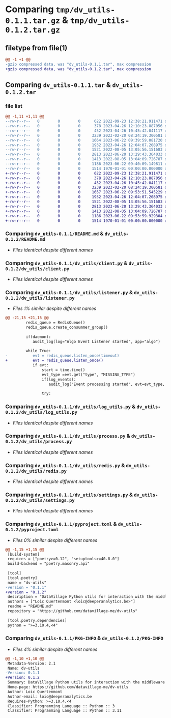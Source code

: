 # Comparing `tmp/dv_utils-0.1.1.tar.gz` & `tmp/dv_utils-0.1.2.tar.gz`

## filetype from file(1)

```diff
@@ -1 +1 @@
-gzip compressed data, was "dv_utils-0.1.1.tar", max compression
+gzip compressed data, was "dv_utils-0.1.2.tar", max compression
```

## Comparing `dv_utils-0.1.1.tar` & `dv_utils-0.1.2.tar`

### file list

```diff
@@ -1,11 +1,11 @@
--rw-r--r--   0        0        0      622 2022-09-23 12:38:21.911471 dv_utils-0.1.1/README.md
--rw-r--r--   0        0        0      378 2023-04-26 12:10:23.887056 dv_utils-0.1.1/dv_utils/__init__.py
--rw-r--r--   0        0        0      452 2023-04-26 10:45:42.041117 dv_utils-0.1.1/dv_utils/__main__.py
--rw-r--r--   0        0        0     3239 2023-02-20 08:24:19.300581 dv_utils-0.1.1/dv_utils/client.py
--rw-r--r--   0        0        0     1664 2023-06-22 09:39:59.081720 dv_utils-0.1.1/dv_utils/listener.py
--rw-r--r--   0        0        0     1932 2023-04-26 12:04:07.208975 dv_utils-0.1.1/dv_utils/log_utils.py
--rw-r--r--   0        0        0     1521 2022-08-05 13:05:56.151683 dv_utils-0.1.1/dv_utils/process.py
--rw-r--r--   0        0        0     2813 2023-06-20 13:29:43.364033 dv_utils-0.1.1/dv_utils/redis.py
--rw-r--r--   0        0        0     1413 2022-08-05 13:04:09.726787 dv_utils-0.1.1/dv_utils/settings.py
--rw-r--r--   0        0        0     1186 2023-06-22 09:40:09.149811 dv_utils-0.1.1/pyproject.toml
--rw-r--r--   0        0        0     1514 1970-01-01 00:00:00.000000 dv_utils-0.1.1/PKG-INFO
+-rw-r--r--   0        0        0      622 2022-09-23 12:38:21.911471 dv_utils-0.1.2/README.md
+-rw-r--r--   0        0        0      378 2023-04-26 12:10:23.887056 dv_utils-0.1.2/dv_utils/__init__.py
+-rw-r--r--   0        0        0      452 2023-04-26 10:45:42.041117 dv_utils-0.1.2/dv_utils/__main__.py
+-rw-r--r--   0        0        0     3239 2023-02-20 08:24:19.300581 dv_utils-0.1.2/dv_utils/client.py
+-rw-r--r--   0        0        0     1657 2023-06-22 09:53:51.545229 dv_utils-0.1.2/dv_utils/listener.py
+-rw-r--r--   0        0        0     1932 2023-04-26 12:04:07.208975 dv_utils-0.1.2/dv_utils/log_utils.py
+-rw-r--r--   0        0        0     1521 2022-08-05 13:05:56.151683 dv_utils-0.1.2/dv_utils/process.py
+-rw-r--r--   0        0        0     2813 2023-06-20 13:29:43.364033 dv_utils-0.1.2/dv_utils/redis.py
+-rw-r--r--   0        0        0     1413 2022-08-05 13:04:09.726787 dv_utils-0.1.2/dv_utils/settings.py
+-rw-r--r--   0        0        0     1186 2023-06-22 09:53:59.929304 dv_utils-0.1.2/pyproject.toml
+-rw-r--r--   0        0        0     1514 1970-01-01 00:00:00.000000 dv_utils-0.1.2/PKG-INFO
```

### Comparing `dv_utils-0.1.1/README.md` & `dv_utils-0.1.2/README.md`

 * *Files identical despite different names*

### Comparing `dv_utils-0.1.1/dv_utils/client.py` & `dv_utils-0.1.2/dv_utils/client.py`

 * *Files identical despite different names*

### Comparing `dv_utils-0.1.1/dv_utils/listener.py` & `dv_utils-0.1.2/dv_utils/listener.py`

 * *Files 1% similar despite different names*

```diff
@@ -21,15 +21,15 @@
         redis_queue = RedisQueue()
         redis_queue.create_consummer_group()
 
         if(daemon):
            audit_log(log="Algo Event Listener started", app="algo")
 
         while True:
-           evt = redis_queue.listen_once(timeout)
+           evt = redis_queue.listen_once()
            if evt:
                start = time.time()
                evt_type =evt.get("type", "MISSING_TYPE")
                if(log_events):
                   audit_log("Event processing started", evt=evt_type, state="STARTED", app="algo")
 
                try:
```

### Comparing `dv_utils-0.1.1/dv_utils/log_utils.py` & `dv_utils-0.1.2/dv_utils/log_utils.py`

 * *Files identical despite different names*

### Comparing `dv_utils-0.1.1/dv_utils/process.py` & `dv_utils-0.1.2/dv_utils/process.py`

 * *Files identical despite different names*

### Comparing `dv_utils-0.1.1/dv_utils/redis.py` & `dv_utils-0.1.2/dv_utils/redis.py`

 * *Files identical despite different names*

### Comparing `dv_utils-0.1.1/dv_utils/settings.py` & `dv_utils-0.1.2/dv_utils/settings.py`

 * *Files identical despite different names*

### Comparing `dv_utils-0.1.1/pyproject.toml` & `dv_utils-0.1.2/pyproject.toml`

 * *Files 0% similar despite different names*

```diff
@@ -1,15 +1,15 @@
 [build-system]
 requires = ["poetry>=0.12", "setuptools>=40.8.0"]
 build-backend = "poetry.masonry.api"
 
 [tool]
 [tool.poetry]
 name = "dv-utils"
-version = "0.1.1"
+version = "0.1.2"
 description = "DataVillage Python utils for interaction with the middleware and building algo processing code"
 authors = ["Loic Quertenmont <loic@deeperanalytics.be>"]
 readme = "README.md"
 repository = "https://github.com/datavillage-me/dv-utils"
 
 [tool.poetry.dependencies]
 python = ">=3.10.4,<4"
```

### Comparing `dv_utils-0.1.1/PKG-INFO` & `dv_utils-0.1.2/PKG-INFO`

 * *Files 4% similar despite different names*

```diff
@@ -1,10 +1,10 @@
 Metadata-Version: 2.1
 Name: dv-utils
-Version: 0.1.1
+Version: 0.1.2
 Summary: DataVillage Python utils for interaction with the middleware and building algo processing code
 Home-page: https://github.com/datavillage-me/dv-utils
 Author: Loic Quertenmont
 Author-email: loic@deeperanalytics.be
 Requires-Python: >=3.10.4,<4
 Classifier: Programming Language :: Python :: 3
 Classifier: Programming Language :: Python :: 3.11
```


